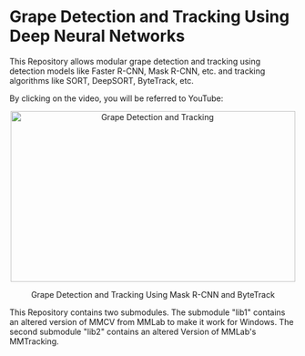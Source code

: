 # Grape Detection and Tracking Using Deep Neural Networks
This Repository allows modular grape detection and tracking using detection models like Faster R-CNN, Mask R-CNN, etc. and tracking algorithms like SORT, DeepSORT, ByteTrack, etc. 

By clicking on the video, you will be referred to YouTube:
<div align="center">
  <a href="https://www.youtube.com/watch?v=QXpD1_R7mbo" target="_blank">
    <img src="https://img.youtube.com/vi/QXpD1_R7mbo/0.jpg" alt="Grape Detection and Tracking" width="500" height="300">
  </a>
  
  Grape Detection and Tracking Using Mask R-CNN and ByteTrack
</div>


This Repository contains two submodules. The submodule "lib1" contains an altered version of MMCV from MMLab to make it work for Windows. The second submodule "lib2" contains an altered Version of MMLab's MMTracking.
